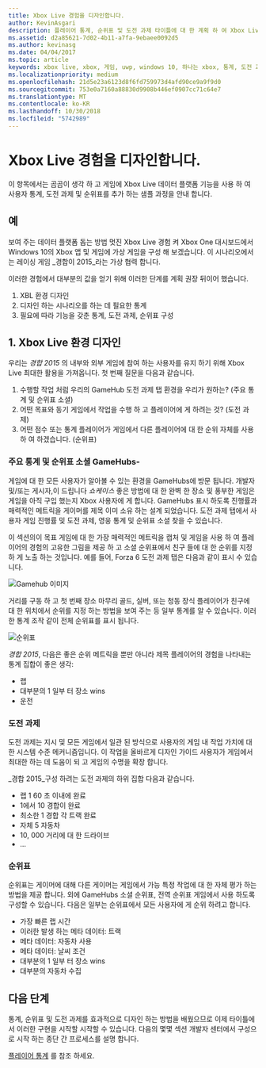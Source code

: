 ```yaml
---
title: Xbox Live 경험을 디자인합니다.
author: KevinAsgari
description: 플레이어 통계, 순위표 및 도전 과제 타이틀에 대 한 계획 하 여 Xbox Live 멤버 멋진 환경을 설계 하는 방법을 알아봅니다.
ms.assetid: d2a85621-7d02-4b11-a7fa-9ebaee0092d5
ms.author: kevinasg
ms.date: 04/04/2017
ms.topic: article
keywords: xbox live, xbox, 게임, uwp, windows 10, 하나는 xbox, 통계, 도전 과제, 순위표, 디자인
ms.localizationpriority: medium
ms.openlocfilehash: 21d5e23a6123d8f6fd759973d4afd90ce9a9f9d0
ms.sourcegitcommit: 753e0a7160a88830d9908b446ef0907cc71c64e7
ms.translationtype: MT
ms.contentlocale: ko-KR
ms.lasthandoff: 10/30/2018
ms.locfileid: "5742989"
---
```

# <a name="designing-xbox-live-experiences"></a>Xbox Live 경험을 디자인합니다.

이 항목에서는 곰곰이 생각 하 고 게임에 Xbox Live 데이터 플랫폼 기능을 사용 하 여 사용자 통계, 도전 과제 및 순위표를 추가 하는 샘플 과정을 안내 합니다.

## <a name="example"></a>예
보여 주는 데이터 플랫폼 돕는 방법 멋진 Xbox Live 경험 켜 Xbox One 대시보드에서 Windows 10의 Xbox 앱 및 게임에 가상 게임을 구성 해 보겠습니다. 이 시나리오에서는 레이싱 게임 _경합이 2015_라는 가상 협력 합니다.

이러한 경험에서 대부분의 값을 얻기 위해 이러한 단계를 계획 권장 뒤이어 했습니다.
1. XBL 환경 디자인
2. 디자인 하는 시나리오를 하는 데 필요한 통계
3. 필요에 따라 기능을 갖춘 통계, 도전 과제, 순위표 구성


## <a name="1-design-your-xbox-live-experiences"></a>1. Xbox Live 환경 디자인
우리는 _경합 2015_ 의 내부와 외부 게임에 참여 하는 사용자를 유지 하기 위해 Xbox Live 최대한 활용을 가져옵니다. 첫 번째 질문을 다음과 같습니다.

1. 수행할 작업 처럼 우리의 GameHub 도전 과제 탭 환경을 우리가 원하는? (주요 통계 및 순위표 소셜)
2. 어떤 목표와 동기 게임에서 작업을 수행 하 고 플레이어에 게 하려는 것? (도전 과제)
3. 어떤 점수 또는 통계 플레이어가 게임에서 다른 플레이어에 대 한 순위 자체를 사용 하 여 하겠습니다. (순위표)


### <a name="gamehubs---featured-statistics-and-social-leaderboards"></a>주요 통계 및 순위표 소셜 GameHubs-
게임에 대 한 모든 사용자가 알아볼 수 있는 환경을 GameHubs에 방문 됩니다. 개발자 및/또는 게시자,이 드립니다 _쇼케이스_ 좋은 방법에 대 한 완벽 한 장소 및 풍부한 게임은 게임을 아직 구입 했는지 Xbox 사용자에 게 합니다. GameHubs 표시 하도록 진행률과 매력적인 메트릭을 게이머를 제목 이미 소유 하는 설계 되었습니다. 도전 과제 탭에서 사용자 게임 진행률 및 도전 과제, 영웅 통계 및 순위표 소셜 찾을 수 있습니다.

이 섹션의이 목표 게임에 대 한 가장 매력적인 메트릭을 캡처 및 게임을 사용 하 여 플레이어의 경험의 고유한 그림을 제공 하 고 소셜 순위표에서 친구 들에 대 한 순위를 지정 하 게 노출 하는 것입니다. 예를 들어, Forza 6 도전 과제 탭은 다음과 같이 표시 수 있습니다.

![Gamehub 이미지](../images/omega/forza_gamehub.png)


거리를 구동 하 고 첫 번째 장소 마무리 골드, 실버, 또는 청동 장식 플레이어가 친구에 대 한 위치에서 순위를 지정 하는 방법을 보여 주는 등 일부 통계를 알 수 있습니다. 이러한 통계 조작 같이 전체 순위표를 표시 됩니다.

![순위표](../images/omega/progress_gamehub_lb.png)

 _경합 2015_, 다음은 좋은 순위 메트릭을 뿐만 아니라 제목 플레이어의 경험을 나타내는 통계 집합이 좋은 생각:
 * 랩
 * 대부분의 1 일부 터 장소 wins
 * 운전


### <a name="achievements"></a>도전 과제
도전 과제는 지시 및 모든 게임에서 일관 된 방식으로 사용자의 게임 내 작업 가치에 대 한 시스템 수준 메커니즘입니다. 이 작업을 올바르게 디자인 가이드 사용자가 게임에서 최대한 하는 데 도움이 되 고 게임의 수명을 확장 합니다.

_경합 2015_구성 하려는 도전 과제의 하위 집합 다음과 같습니다.
* 랩 1 60 초 이내에 완료
* 1에서 10 경합이 완료
* 최소한 1 경합 각 트랙 완료
* 자체 5 자동차
* 10, 000 거리에 대 한 드라이브
* ...


###  <a name="leaderboards"></a>순위표
순위표는 게이머에 대해 다른 게이머는 게임에서 가능 특정 작업에 대 한 자체 평가 하는 방법을 제공 합니다. 외에 GameHubs 소셜 순위표, 전역 순위표 게임에서 사용 하도록 구성할 수 있습니다. 다음은 일부는 순위표에서 모든 사용자에 게 순위 하려고 합니다.

* 가장 빠른 랩 시간
 * 이러한 발생 하는 메타 데이터: 트랙
 * 메타 데이터: 자동차 사용
 * 메타 데이터: 날씨 조건
* 대부분의 1 일부 터 장소 wins
* 대부분의 자동차 수집

## <a name="next-steps"></a>다음 단계
통계, 순위표 및 도전 과제를 효과적으로 디자인 하는 방법을 배웠으므로 이제 타이틀에서 이러한 구현을 시작할 시작할 수 있습니다.  다음의 몇몇 섹션 개발자 센터에서 구성으로 시작 하는 종단 간 프로세스를 설명 합니다.

[플레이어 통계](../leaderboards-and-stats-2017/player-stats.md) 를 참조 하세요.
